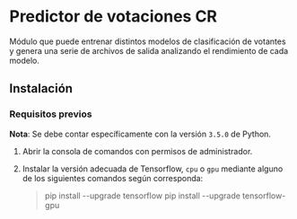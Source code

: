# Predictor de votaciones CR

Módulo que puede entrenar distintos modelos de clasificación de votantes y genera una serie de archivos de salida analizando el rendimiento de cada modelo.

## Instalación

### Requisitos previos

**Nota**: Se debe contar específicamente con la versión `3.5.0` de Python.

1. Abrir la consola de comandos con permisos de administrador.

3. Instalar la versión adecuada de Tensorflow, `cpu` o `gpu` mediante alguno de los siguientes comandos según corresponda:

    > pip install --upgrade tensorflow
    > pip install --upgrade tensorflow-gpu


